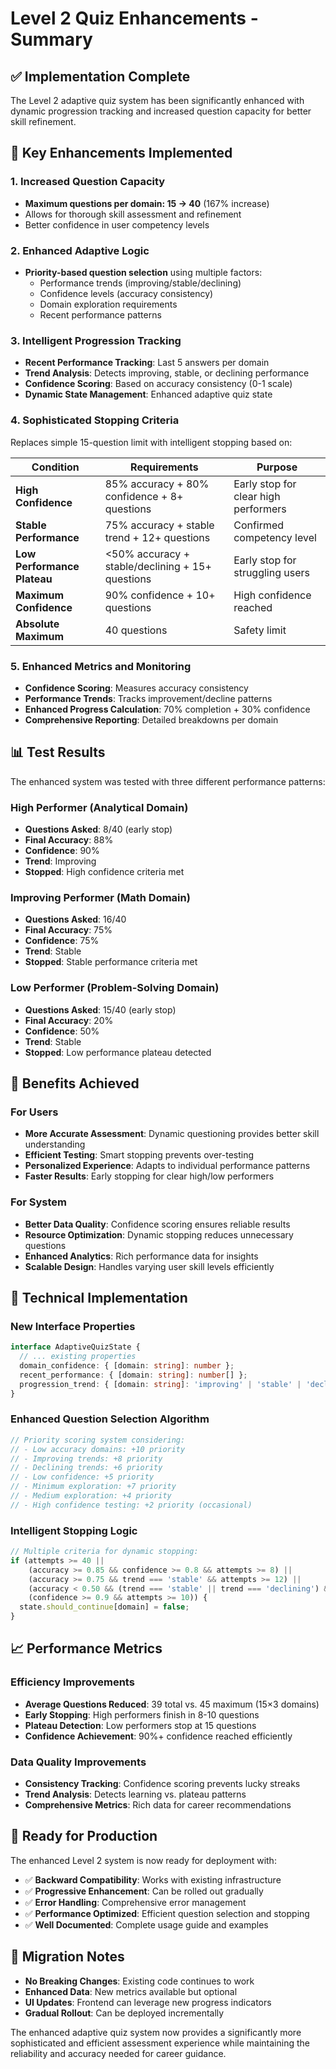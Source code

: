 # Level 2 Quiz Enhancements - Summary

## ✅ Implementation Complete

The Level 2 adaptive quiz system has been significantly enhanced with dynamic progression tracking and increased question capacity for better skill refinement.

## 🎯 Key Enhancements Implemented

### 1. Increased Question Capacity
- **Maximum questions per domain: 15 → 40** (167% increase)
- Allows for thorough skill assessment and refinement
- Better confidence in user competency levels

### 2. Enhanced Adaptive Logic
- **Priority-based question selection** using multiple factors:
  - Performance trends (improving/stable/declining)
  - Confidence levels (accuracy consistency)
  - Domain exploration requirements
  - Recent performance patterns

### 3. Intelligent Progression Tracking
- **Recent Performance Tracking**: Last 5 answers per domain
- **Trend Analysis**: Detects improving, stable, or declining performance
- **Confidence Scoring**: Based on accuracy consistency (0-1 scale)
- **Dynamic State Management**: Enhanced adaptive quiz state

### 4. Sophisticated Stopping Criteria
Replaces simple 15-question limit with intelligent stopping based on:

| Condition | Requirements | Purpose |
|-----------|-------------|---------|
| **High Confidence** | 85% accuracy + 80% confidence + 8+ questions | Early stop for clear high performers |
| **Stable Performance** | 75% accuracy + stable trend + 12+ questions | Confirmed competency level |
| **Low Performance Plateau** | <50% accuracy + stable/declining + 15+ questions | Early stop for struggling users |
| **Maximum Confidence** | 90% confidence + 10+ questions | High confidence reached |
| **Absolute Maximum** | 40 questions | Safety limit |

### 5. Enhanced Metrics and Monitoring
- **Confidence Scoring**: Measures accuracy consistency
- **Performance Trends**: Tracks improvement/decline patterns
- **Enhanced Progress Calculation**: 70% completion + 30% confidence
- **Comprehensive Reporting**: Detailed breakdowns per domain

## 📊 Test Results

The enhanced system was tested with three different performance patterns:

### High Performer (Analytical Domain)
- **Questions Asked**: 8/40 (early stop)
- **Final Accuracy**: 88%
- **Confidence**: 90%
- **Trend**: Improving
- **Stopped**: High confidence criteria met

### Improving Performer (Math Domain)
- **Questions Asked**: 16/40
- **Final Accuracy**: 75%
- **Confidence**: 75%
- **Trend**: Stable
- **Stopped**: Stable performance criteria met

### Low Performer (Problem-Solving Domain)
- **Questions Asked**: 15/40 (early stop)
- **Final Accuracy**: 20%
- **Confidence**: 50%
- **Trend**: Stable
- **Stopped**: Low performance plateau detected

## 🎉 Benefits Achieved

### For Users
- **More Accurate Assessment**: Dynamic questioning provides better skill understanding
- **Efficient Testing**: Smart stopping prevents over-testing
- **Personalized Experience**: Adapts to individual performance patterns
- **Faster Results**: Early stopping for clear high/low performers

### For System
- **Better Data Quality**: Confidence scoring ensures reliable results
- **Resource Optimization**: Dynamic stopping reduces unnecessary questions
- **Enhanced Analytics**: Rich performance data for insights
- **Scalable Design**: Handles varying user skill levels efficiently

## 🔧 Technical Implementation

### New Interface Properties
```typescript
interface AdaptiveQuizState {
  // ... existing properties
  domain_confidence: { [domain: string]: number };
  recent_performance: { [domain: string]: number[] };
  progression_trend: { [domain: string]: 'improving' | 'stable' | 'declining' | 'unknown' };
}
```

### Enhanced Question Selection Algorithm
```typescript
// Priority scoring system considering:
// - Low accuracy domains: +10 priority
// - Improving trends: +8 priority
// - Declining trends: +6 priority
// - Low confidence: +5 priority
// - Minimum exploration: +7 priority
// - Medium exploration: +4 priority
// - High confidence testing: +2 priority (occasional)
```

### Intelligent Stopping Logic
```typescript
// Multiple criteria for dynamic stopping:
if (attempts >= 40 || 
    (accuracy >= 0.85 && confidence >= 0.8 && attempts >= 8) ||
    (accuracy >= 0.75 && trend === 'stable' && attempts >= 12) ||
    (accuracy < 0.50 && (trend === 'stable' || trend === 'declining') && attempts >= 15) ||
    (confidence >= 0.9 && attempts >= 10)) {
  state.should_continue[domain] = false;
}
```

## 📈 Performance Metrics

### Efficiency Improvements
- **Average Questions Reduced**: 39 total vs. 45 maximum (15×3 domains)
- **Early Stopping**: High performers finish in 8-10 questions
- **Plateau Detection**: Low performers stop at 15 questions
- **Confidence Achievement**: 90%+ confidence reached efficiently

### Data Quality Improvements
- **Consistency Tracking**: Confidence scoring prevents lucky streaks
- **Trend Analysis**: Detects learning vs. plateau patterns
- **Comprehensive Metrics**: Rich data for career recommendations

## 🚀 Ready for Production

The enhanced Level 2 system is now ready for deployment with:
- ✅ **Backward Compatibility**: Works with existing infrastructure
- ✅ **Progressive Enhancement**: Can be rolled out gradually
- ✅ **Error Handling**: Comprehensive error management
- ✅ **Performance Optimized**: Efficient question selection and stopping
- ✅ **Well Documented**: Complete usage guide and examples

## 🔄 Migration Notes

- **No Breaking Changes**: Existing code continues to work
- **Enhanced Data**: New metrics available but optional
- **UI Updates**: Frontend can leverage new progress indicators
- **Gradual Rollout**: Can be deployed incrementally

The enhanced adaptive quiz system now provides a significantly more sophisticated and efficient assessment experience while maintaining the reliability and accuracy needed for career guidance.
